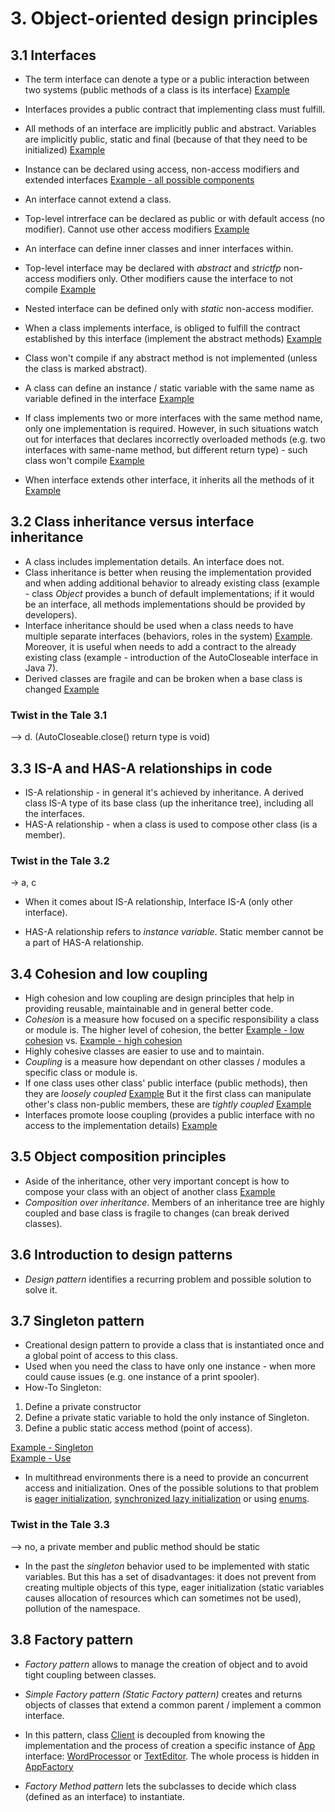 
# 3. Object-oriented design principles
  
## 3.1 Interfaces

* The term interface can denote a type or a public interaction between two systems (public methods of a class is its interface) [Example](interfaces/Person.java)
* Interfaces provides a public contract that implementing class must fulfill.


* All methods of an interface are implicitly public and abstract. Variables are implicitly public, static and final (because of that they need to be initialized) [Example](interfaces/Runner.java)
* Instance can be declared using access, non-access modifiers and extended interfaces [Example - all possible components](interfaces/Runner.java)
* An interface cannot extend a class.


* Top-level intrerface can be declared as public or with default access (no modifier). Cannot use other access modifiers [Example](interfaces/MyInterface.java)
* An interface can define inner classes and inner interfaces within.
* Top-level interface may be declared with _abstract_ and _strictfp_ non-access modifiers only. Other modifiers cause the interface to not compile [Example](interfaces/MyInterface.java)
* Nested interface can be defined only with _static_ non-access modifier.


* When a class implements interface, is obliged to fulfill the contract established by this interface (implement the abstract methods) [Example](interfaces/Home.java)
* Class won't compile if any abstract method is not implemented (unless the class is marked abstract).
* A class can define an instance / static variable with the same name as variable defined in the interface [Example](interfaces/Home.java)
* If class implements two or more interfaces with the same method name, only one implementation is required. However, in such situations watch out for interfaces that declares incorrectly overloaded methods (e.g. two interfaces with same-name method, but different return type) - such class won't compile [Example](interfaces/Home2.java)
* When interface extends other interface, it inherits all the methods of it [Example](interfaces/FamilyPGHouse.java)


## 3.2 Class inheritance versus interface inheritance

* A class includes implementation details. An interface does not.
* Class inheritance is better when reusing the implementation provided and when adding additional behavior to already existing class (example - class _Object_ provides a bunch of default implementations; if it would be an interface, all methods implementations should be provided by developers).
* Interface inheritance should be used when a class needs to have multiple separate interfaces (behaviors, roles in the system) [Example](interfaces/MyClass.java). Moreover, it is useful when needs to add a contract to the already existing class (example - introduction of the AutoCloseable interface in Java 7). 
* Derived classes are fragile and can be broken when a base class is changed [Example](interfaces/Lion.java)


### Twist in the Tale 3.1

--> d. (AutoCloseable.close() return type is void)


## 3.3 IS-A and HAS-A relationships in code

* IS-A relationship - in general it's achieved by inheritance. A derived class IS-A type of its base class (up the inheritance tree), including all the interfaces.
* HAS-A relationship - when a class is used to compose other class (is a member).


### Twist in the Tale 3.2

-> a, c


* When it comes about IS-A relationship, Interface IS-A (only other interface).


* HAS-A relationship refers to *instance variable*. Static member cannot be a part of HAS-A relationship.


## 3.4 Cohesion and low coupling

* High cohesion and low coupling are design principles that help in providing reusable, maintainable and in general better code.
* *Cohesion* is a measure how focused on a specific responsibility a class or module is. The higher level of cohesion, the better [Example - low cohesion](cohesion/LowCohesionEditor.java) vs. [Example - high cohesion](cohesion/HighCohesionEditor.java)
* Highly cohesive classes are easier to use and to maintain.
* *Coupling* is a measure how dependant on other classes / modules a specific class or module is.
* If one class uses other class' public interface (public methods), then they are _loosely coupled_ [Example](coupling/LooseCoupledEditor.java) But it the first class can manipulate other's class non-public members, these are _tightly coupled_ [Example](coupling/TighlyCoupledEditor.java)
* Interfaces promote loose coupling (provides a public interface with no access to the implementation details) [Example](coupling/InterfaceAuthor.java)



## 3.5 Object composition principles

* Aside of the inheritance, other very important concept is how to compose your class with an object of another class [Example](composition/Car.java)
* _Composition over inheritance_. Members of an inheritance tree are highly coupled and base class is fragile to changes (can break derived classes). 


## 3.6 Introduction to design patterns

* _Design pattern_ identifies a recurring problem and possible solution to solve it.


## 3.7 Singleton pattern

* Creational design pattern to provide a class that is instantiated once and a global point of access to this class.
* Used when you need the class to have only one instance - when more could cause issues (e.g. one instance of a print spooler).
* How-To Singleton:
1. Define a private constructor
2. Define a private static variable to hold the only instance of Singleton.
3. Define a public static access method (point of access).  
  
[Example - Singleton](singleton/Singleton.java)  
[Example - Use](singleton/UseSingleton.java)


* In multithread environments there is a need to provide an concurrent access and initialization. Ones of the possible solutions to that problem is [eager initialization](singleton/EagerInitializationSingleton.java), [synchronized lazy initialization](singleton/SyncLazyInitializationSingleton.java) or using [enums](singleton/EnumSingleton.java).


### Twist in the Tale 3.3

--> no, a private member and public method should be static


* In the past the _singleton_ behavior used to be implemented with static variables. But this has a set of disadvantages: it does not prevent from creating multiple objects of this type, eager initialization (static variables causes allocation of resources which can sometimes not be used), pollution of the namespace.


## 3.8 Factory pattern

* *Factory pattern* allows to manage the creation of object and to avoid tight coupling between classes.


* *Simple Factory pattern (_Static Factory pattern_)* creates and returns objects of classes that extend a common parent / implement a common interface. 
* In this pattern, class [Client](factory/simple/Client.java) is decoupled from knowing the implementation and the process of creation a specific instance of [App](factory/simple/App.java) interface: [WordProcessor](factory/simple/WordProcessor.java) or [TextEditor](factory/simple/TextEditor.java). The whole process is hidden in [AppFactory](factory/simple/AppFactory.java)


* *Factory Method pattern* lets the subclasses to decide which class (defined as an interface) to instantiate.






































